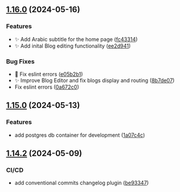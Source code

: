 ## [1.16.0](https://github.com/2024-Swinburne-Capstone-Project/y2m.app/compare/v1.15.0...v1.16.0) (2024-05-16)

### Features

- :sparkles: Add Arabic subtitle for the home page ([fc43314](https://github.com/2024-Swinburne-Capstone-Project/y2m.app/commit/fc43314849060e5b6a108adde5701b40d5ad706d))
- :sparkles: Add inital Blog editing functionality ([ee2d941](https://github.com/2024-Swinburne-Capstone-Project/y2m.app/commit/ee2d941807c7799d619fb7dc5eaf769737be7f51))

### Bug Fixes

- :art: Fix eslint errors ([e05b2b1](https://github.com/2024-Swinburne-Capstone-Project/y2m.app/commit/e05b2b1b022cadfcdfaa5e8311cedfa35b62ff76))
- :sparkles: Improve Blog Editor and fix blogs display and routing ([8b7de07](https://github.com/2024-Swinburne-Capstone-Project/y2m.app/commit/8b7de07a182616d6834f62ecf75b064244737f89))
- Fix eslint errors ([0a672c0](https://github.com/2024-Swinburne-Capstone-Project/y2m.app/commit/0a672c0707a5431d673a17eaf2045dc6f9c49637))

## [1.15.0](https://github.com/2024-Swinburne-Capstone-Project/y2m.app/compare/v1.14.2...v1.15.0) (2024-05-13)

### Features

- add postgres db container for development ([1a07c4c](https://github.com/2024-Swinburne-Capstone-Project/y2m.app/commit/1a07c4cb30f1cc427be0bb196ed5858295a55318))

## [1.14.2](https://github.com/2024-Swinburne-Capstone-Project/y2m.app/compare/v1.14.1...v1.14.2) (2024-05-09)

### CI/CD

- add conventional commits changelog plugin ([be93347](https://github.com/2024-Swinburne-Capstone-Project/y2m.app/commit/be9334760521c06ca7976361d8b5153292948298))
